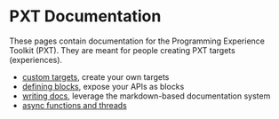 # PXT Documentation

These pages contain documentation for the Programming Experience Toolkit (PXT).
They are meant for people creating PXT targets (experiences).

* [custom targets](/target-creation), create your own targets
* [defining blocks](/defining-blocks), expose your APIs as blocks
* [writing docs](/writing-docs), leverage the markdown-based documentation system
* [async functions and threads](/async)
 